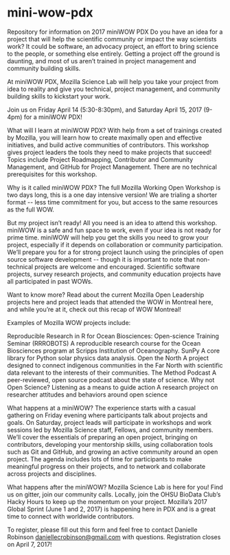# mini-wow-pdx
Repository for information on 2017 miniWOW PDX
Do you have an idea for a project that will help the scientific community or impact the way scientists work? It could be software, an advocacy project, an effort to bring science to the people, or something else entirely. Getting a project off the ground is daunting, and most of us aren’t trained in project management and community building skills.  

At miniWOW PDX, Mozilla Science Lab will help you take your project from idea to reality and give you technical, project management, and community building skills to kickstart your work.

Join us on Friday April 14 (5:30-8:30pm), and Saturday April 15, 2017 (9-4pm) for a miniWOW PDX!  

What will I learn at miniWOW PDX? With help from a set of trainings created by Mozilla, you will learn how to create maximally open and effective initiatives, and build active communities of contributors. This workshop gives project leaders the tools they need to make projects that succeed!  Topics include Project Roadmapping, Contributor and Community Management, and GitHub for Project Management. There are no technical prerequisites for this workshop.

Why is it called miniWOW PDX? The full Mozilla Working Open Workshop is two days long, this is a one day intensive version! We are trialing a shorter format -- less time commitment for you, but access to the same resources as the full WOW.

But my project isn’t ready! All you need is an idea to attend this workshop. miniWOW is a safe and fun space to work, even if your idea is not ready for prime time. miniWOW will help you get the skills you need to grow your project, especially if it depends on collaboration or community participation. We’ll prepare you for a for strong project launch using the principles of open source software development -- though it is important to note that non-technical projects are welcome and encouraged. Scientific software projects, survey research projects, and community education projects have all participated in past WOWs. 

Want to know more? Read about the current Mozilla Open Leadership projects here and project leads that attended the WOW in Montreal here, and while you’re at it, check out this recap of WOW Montreal!


Examples of Mozilla WOW projects include:

Reproducible Research in R for Ocean Biosciences: Open-science Training Seminar (RRROBOTS)
A reproducible research course for the Ocean Biosciences program at Scripps Institution of Oceanography.
SunPy
A core library for Python solar physics data analysis.
Open the North
A project designed to connect indigenous communities in the Far North with scientific data relevant to the interests of their communities.
The Method Podcast
A peer-reviewed, open source podcast about the state of science.
Why not Open Science? Listening as a means to guide action
A research project on researcher attitudes and behaviors around open science


What happens at a miniWOW? The experience starts with a casual gathering on Friday evening where participants talk about projects and goals. On Saturday, project leads will participate in workshops and work sessions led by Mozilla Science staff, Fellows, and community members. We’ll cover the essentials of preparing an open project, bringing on contributors, developing your mentorship skills, using collaboration tools such as Git and GitHub, and growing an active community around an open project. The agenda includes lots of time for participants to make meaningful progress on their projects, and to network and collaborate across projects and disciplines. 

What happens after the miniWOW? Mozilla Science Lab is here for you! Find us on gitter, join our community calls.  Locally, join the OHSU BioData Club’s Hacky Hours to keep up the momentum on your project. Mozilla’s 2017 Global Sprint (June 1 and 2, 2017) is happening here in PDX and is a great time to connect with worldwide contributors.

To register, please fill out this form and feel free to contact Danielle Robinson daniellecrobinson@gmail.com with questions. Registration closes on April 7, 2017!
